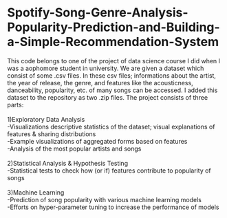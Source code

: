 # Spotify-Song-Genre-Analysis-Popularity-Prediction-and-Building-a-Simple-Recommendation-System

This code belongs to one of the project of data science course I did when I was a aophomore student in university. We are given a dataset which consist of some .csv files. In these csv files; informations about the artist, the year of release, the genre, and features like the acousticness, danceability, popularity, etc. of many songs can be accessed. I added this dataset to the repository as two .zip files. The project consists of three parts:  \
\
1)Exploratory Data Analysis\
-Visualizations descriptive statistics of the dataset; visual explanations of features & sharing distributions\
-Example visualizations of aggregated forms based on features\
-Analysis of the most popular artists and songs\
\
2)Statistical Analysis & Hypothesis Testing\
-Statistical tests to check how (or if) features contribute to popularity of songs\
\
3)Machine Learning\
-Prediction of song popularity with various machine learning models\
-Efforts on hyper-parameter tuning to increase the performance of models

